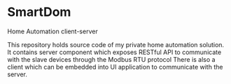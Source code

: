 # SmartDom
Home Automation client-server

This repository holds source code of my private home automation solution. It contains server component which exposes RESTful API to communicate with the slave devices through the Modbus RTU protocol
There is also a client which can be embedded into UI application to communicate with the server.
